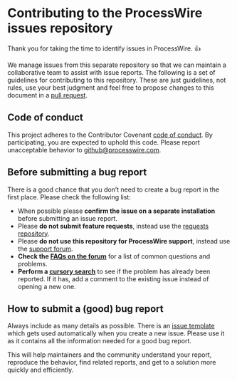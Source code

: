 # Contributing to the ProcessWire issues repository

Thank you for taking the time to identify issues in ProcessWire. :+1:

We manage issues from this separate repository so that we can maintain a collaborative team to assist with issue reports. The following is a set of guidelines for contributing to this repository. These are just guidelines, not rules, use your best judgment and feel free to propose changes to this document in a [pull request](https://github.com/processwire/processwire-issues/pulls).

## Code of conduct

This project adheres to the Contributor Covenant [code of conduct](https://github.com/processwire/processwire-issues/blob/master/CODE_OF_CONDUCT.md). By participating, you are expected to uphold this code. Please report unacceptable behavior to [github@processwire.com](mailto:github@processwire.com).

## Before submitting a bug report

There is a good chance that you don’t need to create a bug report in the first place. Please check the following list:

* When possible please **confirm the issue on a separate installation** before submitting an issue report.
* Please **do not submit feature requests**, instead use the [requests repository](https://github.com/processwire/processwire-requests/issues).
* Please **do not use this repository for ProcessWire support**, instead use the [support forum](https://processwire.com/talk/).
* **Check the [FAQs on the forum](https://processwire.com/talk/forum/6-faqs/)** for a list of common questions and problems.
* **Perform a [cursory search](https://github.com/issues?utf8=✓&q=is%3Aissue+user%3Aprocesswire)** to see if the problem has already been reported. If it has, add a comment to the existing issue instead of opening a new one.

## How to submit a (good) bug report

Always include as many details as possible. There is an [issue template](https://github.com/processwire/processwire-issues/blob/master/.github/ISSUE_TEMPLATE.md) which gets used automatically when you create a new issue. Please use it as it contains all the information needed for a good bug report.

This will help maintainers and the community understand your report, reproduce the behavior, find related reports, and get to a solution more quickly and efficiently.
